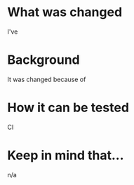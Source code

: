 # What was changed

I've 

# Background

It was changed because of 

# How it can be tested

CI

# Keep in mind that...

n/a
